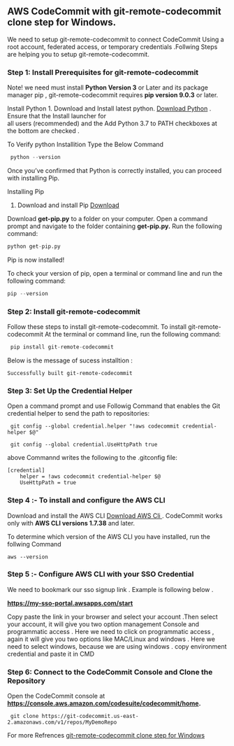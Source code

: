 
##  AWS CodeCommit with git-remote-codecommit clone step for Windows. 

We need to setup git-remote-codecommit to connect CodeCommit Using a root account, federated access, or temporary credentials .Follwing  Steps are helping you to setup  git-remote-codecommit.   
      
### Step 1: Install Prerequisites for git-remote-codecommit

Note!
 we need must install **Python Version 3** or Later and its package manager pip , git-remote-codecommit requires **pip version 9.0.3** or later.
 
Install Python 
    1. Download and Install latest python. [Download Python](https://www.python.org/downloads/) . Ensure that the Install launcher for  
       all users (recommended) and the Add Python 3.7 to PATH checkboxes at the bottom are checked .
       
 To Verify python Installition Type the Below Command 
 ```python
  python --version 
  ```
 Once you’ve confirmed that Python is correctly installed, you can proceed with installing Pip.      
 
Installing Pip

1. Download and install Pip [Download](https://pip.pypa.io/en/stable/installing/#do-i-need-to-install-pip)
    
Download **get-pip.py** to a folder on your computer.
Open a command prompt and navigate to the folder containing **get-pip.py.**
Run the following command:

  ```python
 python get-pip.py
 ```
 
Pip is now installed!

To check your version of pip, open a terminal or command line and run the following command:

 ```python
 pip --version
 ```
 
###  Step 2: Install git-remote-codecommit
Follow these steps to install git-remote-codecommit.
To install git-remote-codecommit At the terminal or command line, run the following command:

```python
 pip install git-remote-codecommit
 ```
Below is the message of sucess installtion :

```
Successfully built git-remote-codecommit
```

### Step 3: Set Up the Credential Helper
Open a command prompt and use Followig Command  that  enables the Git credential helper to send the path to repositories:

```
 git config --global credential.helper "!aws codecommit credential-helper $@"

 git config --global credential.UseHttpPath true
```

above  Commannd writes the following to the .gitconfig file:
```
[credential]    
    helper = !aws codecommit credential-helper $@ 
    UseHttpPath = true
```
 
### Step 4 :- To install and configure the AWS CLI

Download  and install the AWS CLI [Download AWS Cli ](https://s3.amazonaws.com/aws-cli/AWSCLI64PY3.msi).  CodeCommit works only with **AWS CLI versions 1.7.38** and later. 

To determine which version of the AWS CLI you have installed, run the follwing Command 
```
aws --version 
```

### Step 5 :- Configure AWS CLI with your SSO Credential 

We need to bookmark our sso signup link . Example is  following  below .
       
 **https://my-sso-portal.awsapps.com/start**

Copy paste the link in your browser and select your account .Then select your account, it will give you two option management Console and programmatic  access . Here we need to click on programmatic access , again it will give you two options like MAC/Linux and windows . Here we need to select windows,  because we are using windows . copy environment credential and paste it in CMD 

### Step 6: Connect to the CodeCommit Console and Clone the Repository

Open the CodeCommit console at **https://console.aws.amazon.com/codesuite/codecommit/home.**
```
 git clone https://git-codecommit.us-east-2.amazonaws.com/v1/repos/MyDemoRepo
```

For more Refrences [git-remote-codecommit clone step for Windows ](https://docs.aws.amazon.com/codecommit/latest/userguide/setting-up-git-remote-codecommit.html)
